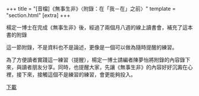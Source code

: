 +++
title = "[音檔]《無事生非》〈附錄：在「我－在」之前〉"
template = "section.html"
[extra]
+++

楊定一博士在完成《無事生非》後，經過了兩個月八週的線上讀書會，補充了這本書的附錄

這一節附錄，不是資料也不是論述，更像是一個可以做為隨時提醒的練習。

為了方便讀者實踐這一練習（提醒），楊定一博士請編者陳夢怡將附錄的內容錄下來，與讀者朋友分享。同時，也提醒大家，先讓《無事生非》的內容好好沉澱在心裡，接下來，接觸這個不是練習的練習，會更能夠投入。

<a href="https://totality-of-life.github.io/public/prior-to-I-Am.mp3" download>下載</a>